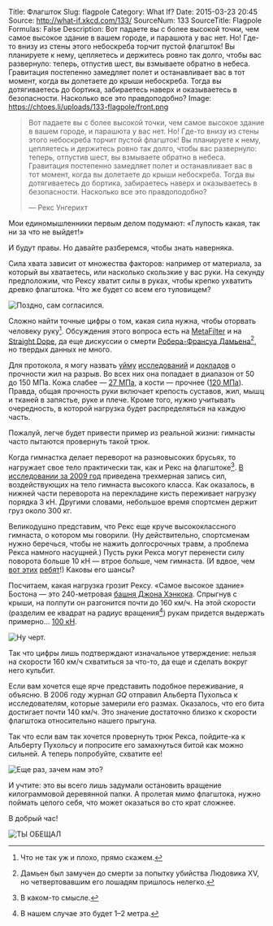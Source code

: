 Title: Флагшток
Slug: flagpole
Category: What If?
Date: 2015-03-23 20:45
Source: http://what-if.xkcd.com/133/
SourceNum: 133
SourceTitle: Flagpole
Formulas: False
Description: Вот падаете вы с более высокой точки, чем самое высокое здание в вашем городе, и парашюта у вас нет. Но! Где-то внизу из стены этого небоскреба торчит пустой флагшток! Вы планируете к нему, цепляетесь и держитесь ровно так долго, чтобы вас развернуло: теперь, отпустив шест, вы взмываете обратно в небеса. Гравитация постепенно замедляет полет и останавливает вас в тот момент, когда вы долетаете до крыши небоскреба. Тогда вы дотягиваетесь до бортика, забираетесь наверх и оказываетесь в безопасности. Насколько все это правдоподобно?
Image: https://chtoes.li/uploads/133-flagpole/front.png

> Вот падаете вы с более высокой точки, чем самое высокое здание в вашем городе, и парашюта у вас нет. Но! Где-то внизу из стены этого небоскреба торчит пустой флагшток! Вы планируете к нему, цепляетесь и держитесь ровно так долго, чтобы вас развернуло: теперь, отпустив шест, вы взмываете обратно в небеса. Гравитация постепенно замедляет полет и останавливает вас в тот момент, когда вы долетаете до крыши небоскреба. Тогда вы дотягиваетесь до бортика, забираетесь наверх и оказываетесь в безопасности. Насколько все это правдоподобно?
>
> — Рекс Унгерихт

Мои единомышленники первым делом подумают: «Глупость какая, так ни за что не выйдет!»

И будут правы. Но давайте разберемся, чтобы знать наверняка.

Сила хвата зависит от множества факторов: например от материала, за который вы хватаетесь, или насколько скользкие у вас руки. На секунду предположим, что Рексу хватит силы в руках, чтобы крепко ухватить древко флагштока. Что же будет со всем его туловищем?

![](/uploads/133-flagpole/hand_ru.png "Поздно, сам согласился.")

Сложно найти точные цифры о том, какая сила нужна, чтобы оторвать человеку руку[^1]. Обсуждения этого вопроса есть на [MetaFilter][1] и на [Straight Dope][2], да еще дискуссии о смерти [Робера-Франсуа Дамьена][3][^2], но твердых данных не много.

[^1]: Что не так уж и плохо, прямо скажем.

[^2]: Дамьен был замучен до смерти за попытку убийства Людовика XV, но четвертовавшим его лошадям пришлось нелегко.

Для протокола, я могу назвать [уйму][4] [исследований][5] и [докладов][6] о прочности жил на разрыв. Во всех них она попадает в диапазон от 50 до 150&nbsp;МПа. Кожа слабее — [27&nbsp;МПа][7], а кости — прочнее ([120&nbsp;МПа][8]). Правда, общая прочность руки включает крепость суставов, жил, мышц и тканей в запястье, руке и плече. Кроме того, нужно учитывать очередность, в которой нагрузка будет распределяться на каждую часть.

Пожалуй, легче будет привести пример из реальной жизни: гимнасты часто пытаются провернуть такой трюк.

Когда гимнастка делает переворот на разновысоких брусьях, то нагружает свое тело практически так, как и Рекс на флагштоке[^3]. [В исследовании за 2009&nbsp;год][9] приведена трехмерная запись сил, воздействующих на тело гимнаста высокого класса. Как оказалось, в нижней части переворота на перекладине кисть переживает нагрузку порядка 3&nbsp;кН. Другими словами, небольшое время спортсмен держит груз около 300&nbsp;кг.

[^3]: В каком-то смысле.

Великодушно представим, что Рекс еще круче высококлассного гимнаста, о котором мы говорили. (Ну действительно, спортсменам нужно беречься, чтобы не нажить долгосрочных травм, а проблема Рекса намного насущней.) Пусть руки Рекса могут перенести силу поворота больше 10&nbsp;кН — втрое больше, чем гимнаста. (И вдвое, чем [вот этих][10] [ребят][11]!) Каковы его шансы?

Посчитаем, какая нагрузка грозит Рексу. «Самое высокое здание» Бостона — это 240-метровая [башня Джона Хэнкока][12]. Спрыгнув с крыши, на полпути он разгонится почти до 160&nbsp;км/ч. На этой скорости (разделим ее квадрат на радиус вращения[^4]) рукам придется выдержать примерно… [100&nbsp;кН][13].

[^4]: В нашем случае это будет 1–2&nbsp;метра.

![](/uploads/133-flagpole/nope_ru.png "Ну черт.")

Так что цифры лишь подтверждают изначальное утверждение: нельзя на скорости 160&nbsp;км/ч схватиться за что-то, да еще и сделать вокруг него кульбит.

Если вам хочется еще ярче представить подобное переживание, я объясню. В 2006&nbsp;году журнал *GQ* отправил Альберта Пухольса к исследователям, которые замерили его размах. Оказалось, что его бита достигает почти 140&nbsp;км/ч. Это значение достаточно близко к скорости флагштока относительно нашего прыгуна.

Так что если вам так хочется провернуть трюк Рекса, пойдите-ка к Альберту Пухольсу и попросите его замахнуться битой как можно сильней. А теперь попробуйте, схватите ее!

![](/uploads/133-flagpole/bat_ru.png "Еще раз, зачем нам это?")

И учтите: это вы всего лишь задумали остановить вращение килограммовой деревянной палки. А пролетая мимо флагштока, нужно поймать целого себя, что может оказаться во сто крат сложнее.

В добрый час!

![](/uploads/133-flagpole/bat2_ru.png "ТЫ ОБЕЩАЛ")

[1]: http://ask.metafilter.com/133821/How-much-force-to-tear-off-a-limb "Какое нужно приложить усилие, чтобы оторвать конечность? — Биомеханика ампутации человеческих органов | Ask MetaFilter (англ.)"

[2]: http://boards.straightdope.com/sdmb/showthread.php?t=515612 "«Я тебя на кусочки порву» — Это реально? | Форум Straight Dope (англ.)"

[3]: https://ru.wikipedia.org/wiki/Дамьен,_Робер-Франсуа "Робер-Франсуа Дамьен | Википедия"

[4]: http://jeb.biologists.org/content/215/20/3552.abstract "Свойства жил в индюшачьих окорочках взаимосвязаны и не однообразны (англ.)"

[5]: http://www.udel.edu/PT/PT%20Clinical%20Services/journalclub/sojc/95_96/apr96/itoi.pdf "Предел прочности на растяжение для надостной мышцы (англ.)"

[6]: http://wings.buffalo.edu/eng/mae/courses/417-517/Orthopaedic%20Biomechanics/Lecture%203u.pdf "Связки и жилы (англ.)"

[7]: http://www.ircobi.org/downloads/irc12/pdf_files/59.pdf "Прочность человеческой кожи на динамический разрыв (англ.)"

[8]: http://www.robmech.co.za/proceed/ROBMECH2011_Unene%20N.%20MAnganyi_Biological%20considerations%20in%20the%20structural%20design%20of%20smart%20prosthetics.pdf "Биологические аспекты при проектировании интеллектуальных протезов (англ.)"

[9]: http://www.jbiomech.com/article/S0021-9290(09)00609-5/fulltext "Значения динамической силы на верхнем брусе, полученные с помощью 3D-записи движения | Journal of Biomechanics (англ.)"

[10]: https://www.youtube.com/watch?v=V1JBx2Mm9e8 "Мертвый вис на одной руке с грузом в 100&nbsp;кг (общий вес&nbsp;— 193&nbsp;кг) | YouTube"

[11]: https://www.youtube.com/watch?v=iJYOs5VFjwk "ВИС НА ОДНОЙ РУКЕ + 115,9&nbsp;кг (на левой и правой) + 95,5&nbsp;кг | YouTube"

[12]: http://ria.ru/moscow/20140925/1025547512.html "«Башня Федерация» стала самым высоким зданием в Европе"

[13]: http://www.wolframalpha.com/input/?i=75+kg+*+%28160+kmh%29%5E2+%2F+%281.5+meters%29 "75 кг * (160 км/ч)^2 / (1,5 м) | Wolfram|Alpha"

